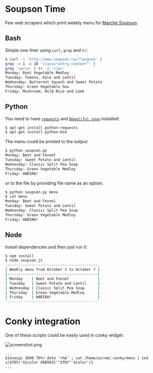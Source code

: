 # Soupson Time

Few web scrapers which print weekly menu for [Marche Soupson](http://www.soupson.ca/?lang=en).

## Bash

Simple one-liner using `curl`, `grep` and `tr`:

```bash
$ curl -s 'http://www.soupson.ca/?lang=en' | 
grep -m 1 -A 10 'class="entry-content"' | 
grep '<p>\w' | tr -d '</p>'
Monday: Root Vegetable Medley
Tuesday: Tomato, Kale and Lentil
Wednesday: Butternut Squash and Sweet Potato
Thursday: Green Vegetable Sou
Friday: Mushroom, Wild Rice and Leek

```

## Python

You need to have [`requests`](http://docs.python-requests.org/en/master/) and [`Beautiful soup`](https://www.crummy.com/software/BeautifulSoup/bs4/doc/) installed:

```sh
$ apt-get install python-requests
$ apt-get install python-bs4
```

The menu could be printed to the output:

```sh
$ python soupson.py
Monday: Beet and Fennel
Tuesday: Sweet Potato and Lentil
Wednesday: Classic Split Pea Soup
Thursday: Green Vegetable Medley
Friday: HARIRA!
```

or to the file by providing file name as an option:

```bash
$ python soupson.py menu
$ cat menu
Monday: Beet and Fennel
Tuesday: Sweet Potato and Lentil
Wednesday: Classic Split Pea Soup
Thursday: Green Vegetable Medley
Friday: HARIRA!
```

## Node

Install dependencies and then just run it:

```bash
$ npm install
$ node soupson.js
.-----------------------------------------.
| Weekly menu from October 3 to October 7 |
|-----------------------------------------|
| Monday    | Beet and Fennel             |
| Tuesday   | Sweet Potato and Lentil     |
| Wednesday | Classic Split Pea Soup      |
| Thursday  | Green Vegetable Medley      |
| Friday    | HARIRA!                     |
'-----------------------------------------'
```
# Conky integration

One of these scripts could be easily used in conky widget:

![screenshot.png](screenshot.png)

```
...
${execpi 3600 TDY=`date '+%A'`; cat /home/usrnm/.conky/menu | sed s/$TDY/'${color 46B5D3}'"$TDY"'$color'/}
...
```

